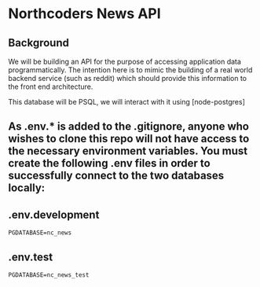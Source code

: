 # Northcoders News API

## Background

We will be building an API for the purpose of accessing application data programmatically. The intention here is to mimic the building of a real world backend service (such as reddit) which should provide this information to the front end architecture.

This database will be PSQL, we will interact with it using [node-postgres]

## As .env.\* is added to the .gitignore, anyone who wishes to clone this repo will not have access to the necessary environment variables. You must create the following .env files in order to successfully connect to the two databases locally:

## .env.development

```
PGDATABASE=nc_news
```

## .env.test

```
PGDATABASE=nc_news_test
```
